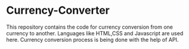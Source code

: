 # Currency-Converter
This repository contains the code for currency conversion from one currency to another. Languages like HTML,CSS and Javascript are used here. Currency conversion process is being done with the help of API.
